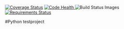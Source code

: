 <a href='https://coveralls.io/r/seppaleinen/python?branch=master'><img src='https://coveralls.io/repos/seppaleinen/python/badge.svg?branch=master' alt='Coverage Status' /></a>
<a href="https://landscape.io/github/seppaleinen/python/master">
  <img alt="Code Health" src="https://landscape.io/github/seppaleinen/python/master/landscape.svg?style=flat"/>
</a>
<img src="https://travis-ci.org/seppaleinen/python.svg" data-bindattr-817="817" title="Build Status Images">
<a href="https://requires.io/github/seppaleinen/python/requirements/?branch=master"><img src="https://requires.io/github/seppaleinen/python/requirements.svg?branch=master" alt="Requirements Status" /></a>


#Python testproject
